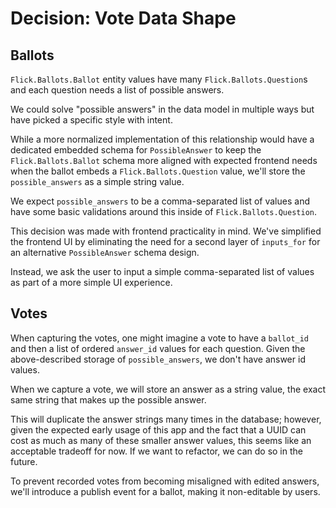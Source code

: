 # Decision: Vote Data Shape

## Ballots

`Flick.Ballots.Ballot` entity values have many `Flick.Ballots.Question`s and each question needs a list of possible answers. 

We could solve "possible answers" in the data model in multiple ways but have picked a specific style with intent.

While a more normalized implementation of this relationship would have a dedicated embedded schema for `PossibleAnswer` to keep the `Flick.Ballots.Ballot` schema more aligned with expected frontend needs when the ballot embeds a `Flick.Ballots.Question` value, we'll store the `possible_answers` as a simple string value. 

We expect `possible_answers` to be a comma-separated list of values and have some basic validations around this inside of `Flick.Ballots.Question`.

This decision was made with frontend practicality in mind. We've simplified the frontend UI by eliminating the need for a second layer of `inputs_for` for an alternative `PossibleAnswer` schema design. 

Instead, we ask the user to input a simple comma-separated list of values as part of a more simple UI experience.

## Votes

When capturing the votes, one might imagine a vote to have a `ballot_id` and then a list of ordered `answer_id` values for each question. Given the above-described storage of `possible_answers`, we don't have answer id values. 

When we capture a vote, we will store an answer as a string value, the exact same string that makes up the possible answer. 

This will duplicate the answer strings many times in the database; however, given the expected early usage of this app and the fact that a UUID can cost as much as many of these smaller answer values, this seems like an acceptable tradeoff for now. If we want to refactor, we can do so in the future.

To prevent recorded votes from becoming misaligned with edited answers, we'll introduce a publish event for a ballot, making it non-editable by users.
